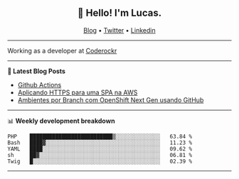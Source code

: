 <h2 align="center">👋 Hello! I'm Lucas.</h2>
<p align="center">
  <a href="https://www.lucassabreu.net.br/">Blog</a> •
  <a href="https://twitter.com/lucassabreu">Twitter</a> •
  <a href="https://www.linkedin.com/in/lucassantosabreu/">Linkedin</a>
</p>

---

Working as a developer at [Coderockr](https://github.com/Coderockr)

---

**📝 Latest Blog Posts**

<!-- BLOG-POST-LIST:START -->
- [Github Actions](https://www.lucassabreu.net.br/post/github-actions/)
- [Aplicando HTTPS para uma SPA na AWS](https://www.lucassabreu.net.br/post/aplicando-https-para-uma-spa-na-aws/)
- [Ambientes por Branch com OpenShift Next Gen usando GitHub](https://www.lucassabreu.net.br/post/ambientes-por-branch-com-openshift-next-gen-usando-github/)
<!-- BLOG-POST-LIST:END -->

---

📊 **Weekly development breakdown**
<!--START_SECTION:waka-->
```text
PHP    ██████████████████████████▒░░░░░░░░░░░░░░   63.84 % 
Bash   ████▓░░░░░░░░░░░░░░░░░░░░░░░░░░░░░░░░░░░░   11.23 % 
YAML   ████░░░░░░░░░░░░░░░░░░░░░░░░░░░░░░░░░░░░░   09.62 % 
sh     ██▓░░░░░░░░░░░░░░░░░░░░░░░░░░░░░░░░░░░░░░   06.81 % 
Twig   █░░░░░░░░░░░░░░░░░░░░░░░░░░░░░░░░░░░░░░░░   02.39 % 
```
<!--END_SECTION:waka-->

---
